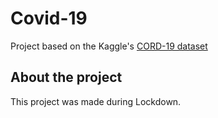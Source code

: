 # Covid-19
Project based on the Kaggle's [CORD-19 dataset](https://www.kaggle.com/allen-institute-for-ai/CORD-19-research-challenge)

## About the project

This project was made during Lockdown.
